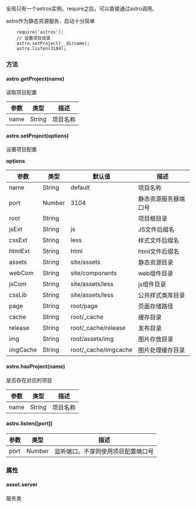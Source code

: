 全局只有一个astros实例。require之后，可以直接通过astro调用。

astro作为静态资源服务，启动十分简单

```
    require('astros');
    // 设置项目目录
    astro.setProject(__dirname);
    astro.listen(3104);
```

### 方法

#### astro.getProject(name)

读取项目配置

参数|类型|描述
----|----|----
name|String|项目名称

#### astro.setProject(options)

设置项目配置

**options**

参数|类型|默认值|描述
----|----|----|----
name|String|default|项目名称
port|Number|3104| 静态资源服务器端口号
root|String||项目根目录
jsExt|String|js|JS文件后缀名
cssExt|String|less|样式文件后缀名
htmlExt|String|html|html文件后缀名
assets|String|site/assets|静态资源目录
webCom|String|site/components|web组件目录
jsCom|String|site/assets/less|js组件目录
cssLib|String|site/assets/less|公共样式类库目录
page|String|root/page|页面存储路径
cache|String|root/_cache|缓存目录
release|String|root/_cache/release|发布目录
img|String|root/assets/img|图片存放目录
imgCache|String|root/_cache/imgcache|图片处理缓存目录



#### astro.hasProject(name)

是否存在对应的项目

参数|类型|描述
----|----|----
name|String|项目名称

#### astro.listen([port])

参数|类型|描述
----|----|----
port|Number|监听端口。不穿则使用项目配置端口号


### 属性

#### asset.server

服务类